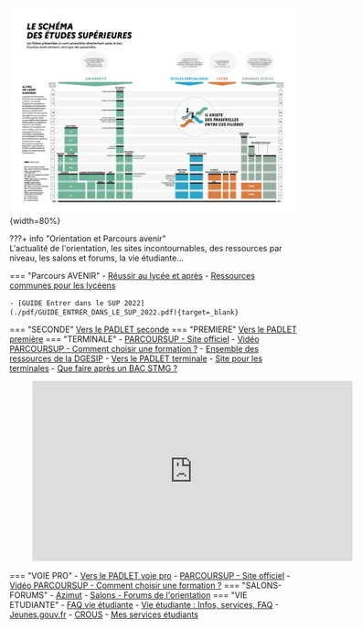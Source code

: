 
 
   
  ![Schéma des études supérieures](./images/Schema-des-etudes-superieures-2020-2021.png "info-bulle"){width=80%}
  
???+ info "Orientation et Parcours avenir"  
    L'actualité de l'orientation, les sites incontournables, des ressources par niveau, les salons et forums, la vie étudiante...
    
=== "Parcours AVENIR"
    - [Réussir au lycée et après](https://www.education.gouv.fr/reussir-au-lycee/2021-2022-bien-preparer-son-bac-et-son-entree-dans-le-superieur-326326)
    - [Ressources communes pour les lycéens](https://padlet.com/cdinddmporsmeur/ORI_2020)
    
    - [GUIDE Entrer dans le SUP 2022](./pdf/GUIDE_ENTRER_DANS_LE_SUP_2022.pdf){target=_blank}
=== "SECONDE"
    [Vers le PADLET seconde](https://padlet.com/cdinddmporsmeur/orientation_seconde_2020)
=== "PREMIERE"
    [Vers le PADLET première](https://padlet.com/cdinddmporsmeur/orientation_premiere_2020)
=== "TERMINALE"
    - [PARCOURSUP - Site officiel](https://www.parcoursup.fr/index.php?desc=) 
    - [Vidéo PARCOURSUP - Comment choisir une formation ?](https://youtu.be/WJzf3wRqcWo)
    - [Ensemble des ressources de la DGESIP](https://services.dgesip.fr/T454/S743/ressources)
    - [Vers le PADLET terminale](https://padlet.com/cdinddmporsmeur/orientation_terminale_2020)
    - [Site pour les terminales](https://ericecmorlaix.github.io/TG_VDC_AP/)
    - [Que faire après un BAC STMG ?](https://padlet.com/cdinddmporsmeur/post_bac_STMG)
    <figure><iframe width="560" height="315" src="https://www.youtube-nocookie.com/embed/Xg6QcfmgYXo" title="YouTube video player" frameborder="0" allow="accelerometer; autoplay; clipboard-write; encrypted-media; gyroscope; picture-in-picture" allowfullscreen></iframe></figure>
=== "VOIE PRO"
    - [Vers le PADLET voie pro](https://padlet.com/cdinddmporsmeur/LP_2020)
    - [PARCOURSUP - Site officiel](https://www.parcoursup.fr/index.php?desc=)
    - [Vidéo PARCOURSUP - Comment choisir une formation ?](https://youtu.be/WJzf3wRqcWo)
=== "SALONS-FORUMS"
    - [Azimut](https://www.salon-azimut.com/)
    - [Salons - Forums de l'orientation](https://www.onisep.fr/Cap-vers-l-emploi/Recherche-d-emploi/Les-salons-de-recrutement)
=== "VIE ETUDIANTE"
    - [FAQ vie étudiante](https://www.etudiant.gouv.fr/fr/rentree2021)
    - [Vie étudiante : Infos, services, FAQ](https://www.etudiant.gouv.fr/fr)
    - [Jeunes.gouv.fr](https://jeunes.gouv.fr/)
    - [CROUS](https://trouverunlogement.lescrous.fr/)
    - [Mes services étudiants](https://www.messervices.etudiant.gouv.fr/envole/)
        
    
    
  


    
	
	


